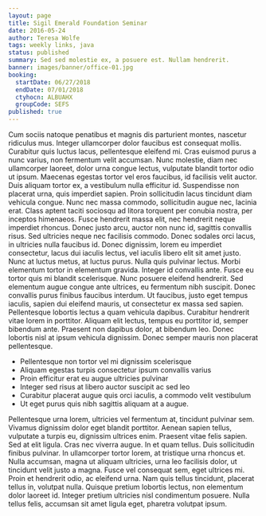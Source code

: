 ```yaml
---
layout: page
title: Sigil Emerald Foundation Seminar
date: 2016-05-24
author: Teresa Wolfe
tags: weekly links, java
status: published
summary: Sed sed molestie ex, a posuere est. Nullam hendrerit.
banner: images/banner/office-01.jpg
booking:
  startDate: 06/27/2018
  endDate: 07/01/2018
  ctyhocn: ALBUAHX
  groupCode: SEFS
published: true
---
```

Cum sociis natoque penatibus et magnis dis parturient montes, nascetur ridiculus mus. Integer ullamcorper dolor faucibus est consequat mollis. Curabitur quis luctus lacus, pellentesque eleifend mi. Cras euismod purus a nunc varius, non fermentum velit accumsan. Nunc molestie, diam nec ullamcorper laoreet, dolor urna congue lectus, vulputate blandit tortor odio ut ipsum. Maecenas egestas tortor vel eros faucibus, id facilisis velit auctor. Duis aliquam tortor ex, a vestibulum nulla efficitur id. Suspendisse non placerat urna, quis imperdiet sapien. Proin sollicitudin lacus tincidunt diam vehicula congue. Nunc nec massa commodo, sollicitudin augue nec, lacinia erat. Class aptent taciti sociosqu ad litora torquent per conubia nostra, per inceptos himenaeos. Fusce hendrerit massa elit, nec hendrerit neque imperdiet rhoncus. Donec justo arcu, auctor non nunc id, sagittis convallis risus. Sed ultricies neque nec facilisis commodo. Donec sodales orci lacus, in ultricies nulla faucibus id. Donec dignissim, lorem eu imperdiet consectetur, lacus dui iaculis lectus, vel iaculis libero elit sit amet justo.
Nunc at luctus metus, at luctus purus. Nulla quis pulvinar lectus. Morbi elementum tortor in elementum gravida. Integer id convallis ante. Fusce eu tortor quis mi blandit scelerisque. Nunc posuere eleifend hendrerit. Sed elementum augue congue ante ultrices, eu fermentum nibh suscipit. Donec convallis purus finibus faucibus interdum. Ut faucibus, justo eget tempus iaculis, sapien dui eleifend mauris, ut consectetur ex massa sed sapien. Pellentesque lobortis lectus a quam vehicula dapibus. Curabitur hendrerit vitae lorem in porttitor. Aliquam elit lectus, tempus eu porttitor id, semper bibendum ante. Praesent non dapibus dolor, at bibendum leo. Donec lobortis nisl at ipsum vehicula dignissim. Donec semper mauris non placerat pellentesque.

* Pellentesque non tortor vel mi dignissim scelerisque
* Aliquam egestas turpis consectetur ipsum convallis varius
* Proin efficitur erat eu augue ultricies pulvinar
* Integer sed risus at libero auctor suscipit ac sed leo
* Curabitur placerat augue quis orci iaculis, a commodo velit vestibulum
* Ut eget purus quis nibh sagittis aliquam at a augue.

Pellentesque urna lorem, ultricies vel fermentum at, tincidunt pulvinar sem. Vivamus dignissim dolor eget blandit porttitor. Aenean sapien tellus, vulputate a turpis eu, dignissim ultrices enim. Praesent vitae felis sapien. Sed at elit ligula. Cras nec viverra augue. In et quam tellus. Duis sollicitudin finibus pulvinar. In ullamcorper tortor lorem, at tristique urna rhoncus et. Nulla accumsan, magna ut aliquam ultricies, urna leo facilisis dolor, ut tincidunt velit justo a magna. Fusce vel consequat sem, eget ultrices mi. Proin et hendrerit odio, ac eleifend urna. Nam quis tellus tincidunt, placerat tellus in, volutpat nulla. Quisque pretium lobortis lectus, non elementum dolor laoreet id. Integer pretium ultricies nisl condimentum posuere. Nulla tellus felis, accumsan sit amet ligula eget, pharetra volutpat ipsum.
